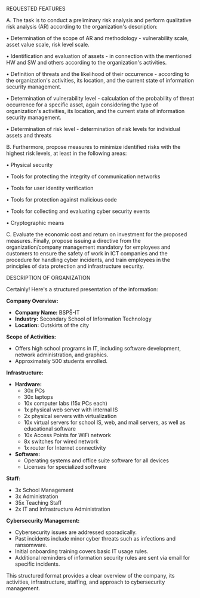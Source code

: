 REQUESTED FEATURES

A. The task is to conduct a preliminary risk analysis and perform qualitative risk analysis (AR) according to the organization's description:

  • Determination of the scope of AR and methodology - vulnerability scale, asset value scale, risk level scale.

  • Identification and evaluation of assets - in connection with the mentioned HW and SW and others according to the organization's activities.

  • Definition of threats and the likelihood of their occurrence - according to the organization's activities, its location, and the current state of information security management.

  • Determination of vulnerability level - calculation of the probability of threat occurrence for a specific asset, again considering the type of organization's activities, its location, and the current state of information security management.

  • Determination of risk level - determination of risk levels for individual assets and threats

B. Furthermore, propose measures to minimize identified risks with the highest risk levels, at least in the following areas:

  • Physical security

  • Tools for protecting the integrity of communication networks

  • Tools for user identity verification

  • Tools for protection against malicious code

  • Tools for collecting and evaluating cyber security events

  • Cryptographic means

C. Evaluate the economic cost and return on investment for the proposed measures. Finally, propose issuing a directive from the organization/company management mandatory for employees and customers to ensure the safety of work in ICT companies and the procedure for handling cyber incidents, and train employees in the principles of data protection and infrastructure security.


DESCRIPTION OF ORGANIZATION

Certainly! Here's a structured presentation of the information:

**Company Overview:**
- **Company Name:** BSPŠ-IT
- **Industry:** Secondary School of Information Technology
- **Location:** Outskirts of the city

**Scope of Activities:**
- Offers high school programs in IT, including software development, network administration, and graphics.
- Approximately 500 students enrolled.

**Infrastructure:**
- **Hardware:**
  - 30x PCs
  - 30x laptops
  - 10x computer labs (15x PCs each)
  - 1x physical web server with internal IS
  - 2x physical servers with virtualization
  - 10x virtual servers for school IS, web, and mail servers, as well as educational software
  - 10x Access Points for WiFi network
  - 8x switches for wired network
  - 1x router for Internet connectivity
- **Software:**
  - Operating systems and office suite software for all devices
  - Licenses for specialized software

**Staff:**
- 3x School Management
- 3x Administration
- 35x Teaching Staff
- 2x IT and Infrastructure Administration

**Cybersecurity Management:**
- Cybersecurity issues are addressed sporadically.
- Past incidents include minor cyber threats such as infections and ransomware.
- Initial onboarding training covers basic IT usage rules.
- Additional reminders of information security rules are sent via email for specific incidents.

This structured format provides a clear overview of the company, its activities, infrastructure, staffing, and approach to cybersecurity management.
